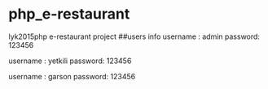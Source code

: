 # php_e-restaurant
lyk2015php e-restaurant project
##users info
username : admin
password: 123456

username : yetkili
password: 123456

username : garson
password: 123456
